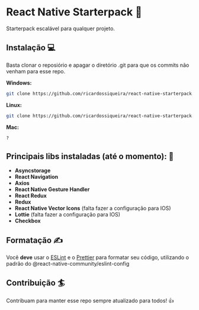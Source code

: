 # React Native Starterpack :ocean:

Starterpack escalável para qualquer projeto.

## Instalação :computer:

Basta clonar o reposiório e apagar o diretório .git para que os commits não venham para esse repo.

**Windows:**

```bash
git clone https://github.com/ricardossiqueira/react-native-starterpack.git && cd react-native-starterpack && rm -rf .git
```

**Linux:**

```bash
git clone https://github.com/ricardossiqueira/react-native-starterpack.git && cd react-native-starterpack && rmdir /qs .git
```

**Mac:**

```bash
?
```

## Principais libs instaladas (até o momento): :blue_book:

- **Asyncstorage**
- **React Navigation**
- **Axios**
- **React Native Gesture Handler**
- **React Redux**
- **Redux**
- **React Native Vector Icons** (falta fazer a configuração para IOS)
- **Lottie** (falta fazer a configuração para IOS)
- **Checkbox**

## Formatação :writing_hand:

Você **deve** usar o [ESLint](https://marketplace.visualstudio.com/items?itemName=dbaeumer.vscode-eslint) e o [Prettier](https://marketplace.visualstudio.com/items?itemName=esbenp.prettier-vscode) para formatar seu código, utilizando o padrão do @react-native-community/eslint-config

## Contribuição :surfer:

Contribuam para manter esse repo sempre atualizado para todos! :+1:
